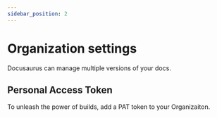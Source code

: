 ```yaml
---
sidebar_position: 2
---
```


# Organization settings

Docusaurus can manage multiple versions of your docs.

## Personal Access Token

To unleash the power of builds, add a PAT token to your Organizaiton.

